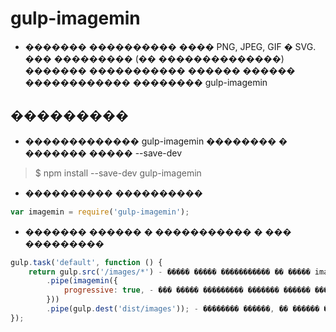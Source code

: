 # gulp-imagemin

* ������� ���������� ���� PNG, JPEG, GIF � SVG. ��� ��������� (�� ��������������) ������� ����������� ������ ������ ������������ �������� gulp-imagemin

## ���������

* ������������� gulp-imagemin �������� � ������� ����� --save-dev

> $ npm install --save-dev gulp-imagemin

* ���������� ����������

```js
var imagemin = require('gulp-imagemin');
```

* ������� ������ � ����������� � ��� ���������

```js
gulp.task('default', function () {
    return gulp.src('/images/*') - ����� ����� ����������� �� ����� images
        .pipe(imagemin({
            progressive: true, - ��� ����� ��������� ������� ������ ����������� ������          
        }))
        .pipe(gulp.dest('dist/images')); - �������� ������, �� ������ ��������, �� �����, �������� �������
});
```
